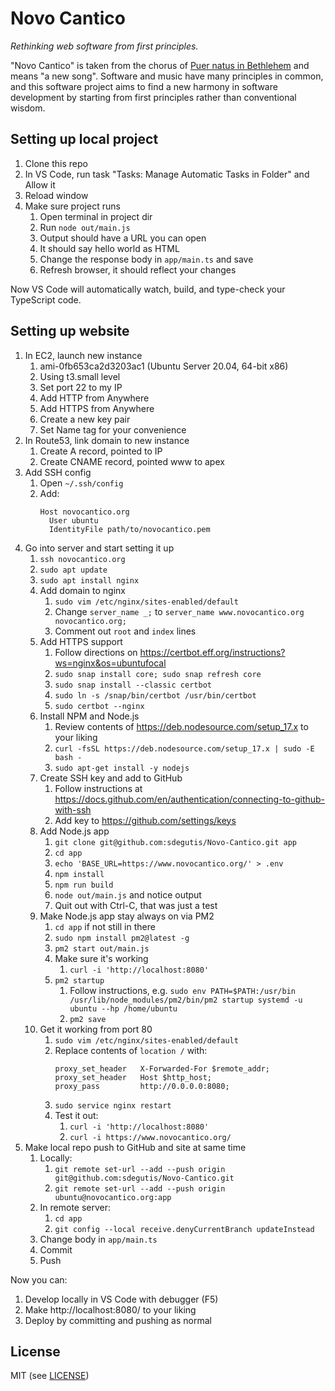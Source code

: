 # Novo Cantico

*Rethinking web software from first principles.*

"Novo Cantico" is taken from the chorus of [Puer natus in Bethlehem](https://www.youtube.com/watch?v=A1k5YTmxIVc&t=2573s) and means "a new song". Software and music have many principles in common, and this software project aims to find a new harmony in software development by starting from first principles rather than conventional wisdom.


## Setting up local project

1. Clone this repo
2. In VS Code, run task "Tasks: Manage Automatic Tasks in Folder" and Allow it
3. Reload window
4. Make sure project runs
   1. Open terminal in project dir
   2. Run `node out/main.js`
   3. Output should have a URL you can open
   4. It should say hello world as HTML
   5. Change the response body in `app/main.ts` and save
   6. Refresh browser, it should reflect your changes

Now VS Code will automatically watch, build, and type-check your TypeScript code.

## Setting up website

1. In EC2, launch new instance
   1. ami-0fb653ca2d3203ac1 (Ubuntu Server 20.04, 64-bit x86)
   2. Using t3.small level
   4. Set port 22 to my IP
   5. Add HTTP from Anywhere
   6. Add HTTPS from Anywhere
   7. Create a new key pair
   8. Set Name tag for your convenience
3. In Route53, link domain to new instance
   1. Create A record, pointed to IP
   2. Create CNAME record, pointed www to apex
4. Add SSH config
   1. Open `~/.ssh/config`
   2. Add:
      ```
      Host novocantico.org
        User ubuntu
        IdentityFile path/to/novocantico.pem
      ```
5. Go into server and start setting it up
   1. `ssh novocantico.org`
   2. `sudo apt update`
   3. `sudo apt install nginx`
   4. Add domain to nginx
      1. `sudo vim /etc/nginx/sites-enabled/default`
      2. Change `server_name _;` to `server_name www.novocantico.org novocantico.org;`
      3. Comment out `root` and `index` lines
   5. Add HTTPS support
      1. Follow directions on https://certbot.eff.org/instructions?ws=nginx&os=ubuntufocal
      2. `sudo snap install core; sudo snap refresh core`
      3. `sudo snap install --classic certbot`
      4. `sudo ln -s /snap/bin/certbot /usr/bin/certbot`
      5. `sudo certbot --nginx`
   6. Install NPM and Node.js
      1. Review contents of https://deb.nodesource.com/setup_17.x to your liking
      2. `curl -fsSL https://deb.nodesource.com/setup_17.x | sudo -E bash -`
      3. `sudo apt-get install -y nodejs`
   7. Create SSH key and add to GitHub
      1. Follow instructions at https://docs.github.com/en/authentication/connecting-to-github-with-ssh
      2. Add key to https://github.com/settings/keys
   8. Add Node.js app
      1. `git clone git@github.com:sdegutis/Novo-Cantico.git app`
      2. `cd app`
      3. `echo 'BASE_URL=https://www.novocantico.org/' > .env`
      4. `npm install`
      5. `npm run build`
      6. `node out/main.js` and notice output
      7. Quit out with Ctrl-C, that was just a test
   9. Make Node.js app stay always on via PM2
      1.  `cd app` if not still in there
      2. `sudo npm install pm2@latest -g`
      3. `pm2 start out/main.js`
      4. Make sure it's working
         1. `curl -i 'http://localhost:8080'`
      5. `pm2 startup`
         1. Follow instructions, e.g. `sudo env PATH=$PATH:/usr/bin /usr/lib/node_modules/pm2/bin/pm2 startup systemd -u ubuntu --hp /home/ubuntu`
         3. `pm2 save`
   10. Get it working from port 80
       1. `sudo vim /etc/nginx/sites-enabled/default`
       2. Replace contents of `location /` with:
          ```
          proxy_set_header   X-Forwarded-For $remote_addr;
          proxy_set_header   Host $http_host;
          proxy_pass         http://0.0.0.0:8080;
          ```
       3. `sudo service nginx restart`
       4. Test it out:
          1. `curl -i 'http://localhost:8080'`
          2. `curl -i https://www.novocantico.org/`
6. Make local repo push to GitHub and site at same time
   1. Locally:
      1. `git remote set-url --add --push origin git@github.com:sdegutis/Novo-Cantico.git`
      2. `git remote set-url --add --push origin ubuntu@novocantico.org:app`
   2. In remote server:
      1. `cd app`
      2. `git config --local receive.denyCurrentBranch updateInstead`
   3. Change body in `app/main.ts`
   4. Commit
   5. Push

Now you can:

1. Develop locally in VS Code with debugger (F5)
2. Make http://localhost:8080/ to your liking
3. Deploy by committing and pushing as normal

## License

MIT (see [LICENSE](LICENSE))
